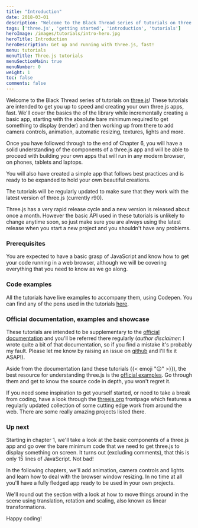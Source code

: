 ```yaml
---
title: "Introduction"
date: 2018-03-01
description: "Welcome to the Black Thread series of tutorials on three.js! Here we'll focus on getting to know all the amazing features that make this beautiful library so great to work with, while creating a minimal app that uses best practices and is ready for you to reuse in your own projects"
tags: ['three.js', 'getting started', 'introduction', 'tutorials']
heroImage: /images/tutorials/intro-hero.jpg
heroTitle: Introduction
heroDescription: Get up and running with three.js, fast!
menu: tutorials
menuTitle: Three.js tutorials
menuSectionMain: true
menuNumber: 0
weight: 1
toc: false
comments: false
---
```

Welcome to the Black Thread series of tutorials on [three.js](https://threejs.org/)! These tutorials are intended to get you up to speed and creating your own three.js apps, fast. We'll cover the basics the of the library while incrementally creating a basic app, starting with the absolute bare minimum required to get something to display (render) and then working up from there to add camera controls, animation, automatic resizing, textures, lights and more.

Once you have followed through to the end of Chapter 6, you will have a solid understanding of the components of a three.js app and will be able to proceed with building your own apps that will run in any modern browser, on phones, tablets and laptops.

You will also have created a simple app that follows best practices and is ready to be expanded to hold your own beautiful creations.

The tutorials will be regularly updated to make sure that they work with the latest version of three.js (currently r90).

Three.js has a very rapid release cycle and a new version is released about once a month.  However the basic API used in these tutorials is unlikely to change anytime soon, so just make sure you are always using the latest release when you start a new project and you shouldn't have any problems.

### Prerequisites

You are expected to have a basic grasp of JavaScript and know how to get your code running in a web browser, although we will be covering everything that you need to know as we go along.

### Code examples

All the tutorials have live examples to accompany them, using Codepen. You can find any of the pens used in the tutorials [here](https://codepen.io/collection/DKNVdO/).

### Official documentation, examples and showcase

These tutorials are intended to be supplementary to the [official documentation](https://threejs.org/docs/) and you'll be referred there regularly (*author disclaimer:* I wrote quite a bit of that documentation, so if you find a mistake it's probably my fault. Please let me know by raising an issue on [github](https://github.com/mrdoob/three.js/issues/) and I'll fix it ASAP!).

Aside from the documentation (and these tutorials {{< emoji ":wink:" >}}), the best resource for understanding three.js is the [official examples](https://threejs.org/examples/). Go through them and get to know the source code in depth, you won't regret it.

If you need some inspiration to get yourself started, or need to take a break from coding, have a look through the [threejs.org](https://threejs.org/) frontpage which features a regularly updated collection of some cutting edge work from around the web. There are some really amazing projects listed there.

### Up next

Starting in chapter 1, we'll take a look at the basic components of a three.js app and go over the bare minimum code that we need to get three.js to display something on screen. It turns out (excluding comments), that this is only 15 lines of JavaScript. Not bad!

In the following chapters, we'll add animation, camera controls and lights and learn how to deal with the browser window resizing. In no time at all you'll have a fully fledged app ready to be used in your own projects.

We'll round out the section with a look at how to move things around in the scene using translation, rotation and scaling, also known as linear transformations.

Happy coding!

